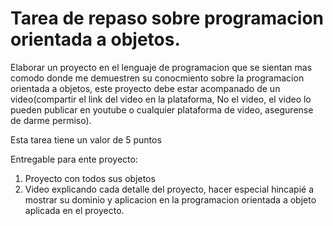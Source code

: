 # Tarea de repaso sobre programacion orientada a objetos.
Elaborar un proyecto en el lenguaje de programacion que se sientan mas comodo donde me demuestren su conocmiento sobre la programacion orientada a objetos, este proyecto debe estar acompanado de un video(compartir el link del video en la plataforma, No el video, el video lo pueden publicar en youtube o cualquier plataforma de video, asegurense de darme permiso).

Esta tarea tiene un valor de 5 puntos 

Entregable para ente proyecto:
1. Proyecto con todos sus objetos
2. Video explicando cada detalle del proyecto, hacer especial hincapié a mostrar su dominio y aplicacion en la programacion orientada a  objeto aplicada en el proyecto.